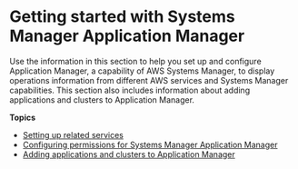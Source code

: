 # Getting started with Systems Manager Application Manager<a name="application-manager-getting-started"></a>

Use the information in this section to help you set up and configure Application Manager, a capability of AWS Systems Manager, to display operations information from different AWS services and Systems Manager capabilities\. This section also includes information about adding applications and clusters to Application Manager\.

**Topics**
+ [Setting up related services](application-manager-getting-started-related-services.md)
+ [Configuring permissions for Systems Manager Application Manager](application-manager-getting-started-permissions.md)
+ [Adding applications and clusters to Application Manager](application-manager-getting-started-adding-applications.md)